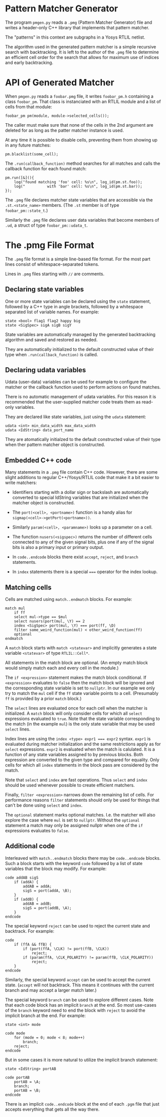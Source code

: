 Pattern Matcher Generator
=========================

The program `pmgen.py` reads a `.pmg` (Pattern Matcher Generator) file and
writes a header-only C++ library that implements that pattern matcher.

The "patterns" in this context are subgraphs in a Yosys RTLIL netlist.

The algorithm used in the generated pattern matcher is a simple recursive
search with backtracking. It is left to the author of the `.pmg` file to
determine an efficient cell order for the search that allows for maximum
use of indices and early backtracking.


API of Generated Matcher
========================

When `pmgen.py` reads a `foobar.pmg` file, it writes `foobar_pm.h` containing
a class `foobar_pm`. That class is instanciated with an RTLIL module and a
list of cells from that module:

    foobar_pm pm(module, module->selected_cells());

The caller must make sure that none of the cells in the 2nd argument are
deleted for as long as the patter matcher instance is used.

At any time it is possible to disable cells, preventing them from showing
up in any future matches:

    pm.blacklist(some_cell);

The `.run(callback_function)` method searches for all matches and calls the
callback function for each found match:

    pm.run([&](){
        log("found matching 'foo' cell: %s\n", log_id(pm.st.foo));
        log("          with 'bar' cell: %s\n", log_id(pm.st.bar));
    });

The `.pmg` file declares matcher state variables that are accessible via the
`.st.<state_name>` members. (The `.st` member is of type `foobar_pm::state_t`.)

Similarly the `.pmg` file declares user data variables that become members of
`.ud`, a struct of type `foobar_pm::udata_t`.


The .pmg File Format
====================

The `.pmg` file format is a simple line-based file format. For the most part
lines consist of whitespace-separated tokens.

Lines in `.pmg` files starting with `//` are comments.

Declaring state variables
-------------------------

One or more state variables can be declared using the `state` statement,
followed by a C++ type in angle brackets, followed by a whitespace separated
list of variable names. For example:

    state <bool> flag1 flag2 happy big
    state <SigSpec> sigA sigB sigY

State variables are automatically managed by the generated backtracking algorithm
and saved and restored as needed.

They are automatically initialized to the default constructed value of their type
when `.run(callback_function)` is called.

Declaring udata variables
-------------------------

Udata (user-data) variables can be used for example to configure the matcher or
the callback function used to perform actions on found matches.

There is no automatic management of udata variables. For this reason it is
recommended that the user-supplied matcher code treats them as read-only
variables.

They are declared like state variables, just using the `udata` statement:

    udata <int> min_data_width max_data_width
    udata <IdString> data_port_name

They are atomatically initialzed to the default constructed value of their type
when ther pattern matcher object is constructed.

Embedded C++ code
-----------------

Many statements in a `.pmg` file contain C++ code. However, there are some
slight additions to regular C++/Yosys/RTLIL code that make it a bit easier to
write matchers:

- Identifiers starting with a dollar sign or backslash are automatically
  converted to special IdString variables that are initialized when the
  matcher object is constructed.

- The `port(<cell>, <portname>)` function is a handy alias for
  `sigmap(<cell>->getPort(<portname>))`.

- Similarly `param(<cell>, <paramname>)` looks up a parameter on a cell.

- The function `nusers(<sigspec>)` returns the number of different cells
  connected to any of the given signal bits, plus one if any of the signal
  bits is also a primary input or primary output.

- In `code..endcode` blocks there exist `accept`, `reject`, and `branch`
  statements.

- In `index` statements there is a special `===` operator for the index
  lookup.

Matching cells
--------------

Cells are matched using `match..endmatch` blocks. For example:

    match mul
        if ff
        select mul->type == $mul
        select nusers(port(mul, \Y) == 2
        index <SigSpec> port(mul, \Y) === port(ff, \D)
        filter some_weird_function(mul) < other_weird_function(ff)
        optional
    endmatch

A `match` block starts with `match <statevar>` and implicitly generates
a state variable `<statevar>` of type `RTLIL::Cell*`.

All statements in the match block are optional. (An empty match block
would simply match each and every cell in the module.)

The `if <expression>` statement makes the match block conditional. If
`<expression>` evaluates to `false` then the match block will be ignored
and the corresponding state variable is set to `nullptr`. In our example
we only try to match the `mul` cell if the `ff` state variable points
to a cell. (Presumably `ff` is provided by a prior `match` block.)

The `select` lines are evaluated once for each cell when the matcher is
initialized. A `match` block will only consider cells for which all `select`
expressions evaluated to `true`. Note that the state variable corresponding to
the match (in the example `mul`) is the only state variable that may be used
`select` lines.

Index lines are using the `index <type> expr1 === expr2` syntax.  `expr1` is
evaluated during matcher initialization and the same restrictions apply as for
`select` expressions. `expr2` is evaluated when the match is calulated. It is a
function of any state variables assigned to by previous blocks. Both expression
are converted to the given type and compared for equality. Only cells for which
all `index` statements in the block pass are considered by the match.

Note that `select` and `index` are fast operations. Thus `select` and `index`
should be used whenever possible to create efficient matchers.

Finally, `filter <expression>` narrows down the remaining list of cells. For
performance reasons `filter` statements should only be used for things that
can't be done using `select` and `index`.

The `optional` statement marks optional matches. I.e. the matcher will also
explore the case where `mul` is set to `nullptr`. Without the `optional`
statement a match may only be assigned nullptr when one of the `if` expressions
evaluates to `false`.

Additional code
---------------

Interleaved with `match..endmatch` blocks there may be `code..endcode` blocks.
Such a block starts with the keyword `code` followed by a list of state variables
that the block may modify. For example:

    code addAB sigS
        if (addA) {
            addAB = addA;
            sigS = port(addA, \B);
        }
        if (addB) {
            addAB = addB;
            sigS = port(addB, \A);
        }
    endcode

The special keyword `reject` can be used to reject the current state and
backtrack. For example:

    code
        if (ffA && ffB) {
            if (port(ffA, \CLK) != port(ffB, \CLK))
                reject;
            if (param(ffA, \CLK_POLARITY) != param(ffB, \CLK_POLARITY))
                reject;
        }
    endcode

Similarly, the special keyword `accept` can be used to accept the current
state. (`accept` will not backtrack. This means it continues with the current
branch and may accept a larger match later.)

The special keyword `branch` can be used to explore different cases. Note that
each code block has an implicit `branch` at the end. So most use-cases of the
`branch` keyword need to end the block with `reject` to avoid the implicit
branch at the end. For example:

    state <int> mode

    code mode
        for (mode = 0; mode < 8; mode++)
            branch;
        reject;
    endcode

But in some cases it is more natural to utilize the implicit branch statement:

    state <IdString> portAB

    code portAB
        portAB = \A;
        branch;
        portAB = \B;
    endcode

There is an implicit `code..endcode` block at the end of each `.pgm` file
that just accepts everything that gets all the way there.
